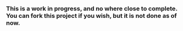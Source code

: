 ### This is a work in progress, and no where close to complete. You can fork this project if you wish, but it is not done as of now.